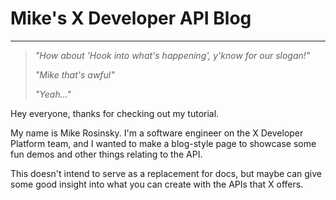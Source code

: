 # Mike's X Developer API Blog

---

> _"How about 'Hook into what's happening', y'know for our slogan!"_
>
> _"Mike that's awful"_
>
> _"Yeah..."_

Hey everyone, thanks for checking out my tutorial.

My name is Mike Rosinsky. I'm a software engineer on the X Developer Platform team, and I wanted to make a blog-style page to showcase some fun demos and other things relating to the API.

This doesn't intend to serve as a replacement for docs, but maybe can give some good insight into what you can create with the APIs that X offers.
